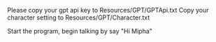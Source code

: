 Please copy your gpt api key to  Resources/GPT/GPTApi.txt
Copy your character setting to Resources/GPT/Character.txt

Start the program, begin talking by say "Hi Mipha"
